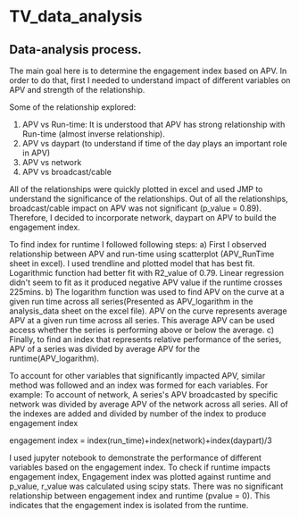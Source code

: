 # TV_data_analysis
## Data-analysis process.

The main goal here is to determine the engagement index based on APV. In order to do that, first I needed to understand impact of different variables on APV and
strength of the relationship.

Some of the relationship explored:

1) APV vs Run-time: It is understood that APV has strong relationship with Run-time (almost inverse relationship).  
2) APV vs daypart (to understand if time of the day plays an important role in APV) 
3) APV vs network
4) APV vs broadcast/cable

All of the relationships were quickly plotted in excel and used JMP to understand the significance of the relationships. Out of all the relationships, broadcast/cable 
impact on APV was not significant (p_value = 0.89). Therefore, I decided to incorporate network, daypart on APV to build the engagement index. 

To find index for runtime I followed following steps:
a) First I observed relationship between APV and run-time using scatterplot (APV_RunTime sheet in excel). I used trendline and plotted model that has best fit. Logarithmic function had better fit with R2_value of 0.79. Linear regression didn't seem to fit as it produced negative APV value if the runtime crosses 225mins.
b) The logarithm function was used to find APV on the curve at a given run time across all series(Presented as APV_logarithm in the analysis_data sheet on the excel file). APV on the curve represents average APV at a given run time across all series. This average APV can be used access whether the series is performing above or below the average. 
c) Finally, to find an index that represents relative performance of the series, APV of a series was divided by average APV for the runtime(APV_logarithm). 

To account for other variables that significantly impacted APV, similar method was followed and an index was formed for each variables. For example: To account of network, A series's APV broadcasted by specific network was divided by average APV of the network across all series. All of the indexes are added and divided by number of the index to produce engagement index

engagement index = index(run_time)+index(network)+index(daypart)/3

I used jupyter notebook to demonstrate the performance of different variables based on the engagement index. To check if runtime impacts engagement index, Engagement index was plotted against runtime and p_value, r_value was calculated using scipy stats. There was no significant relationship between engagement index and runtime (pvalue = 0). This indicates that the engagement index is isolated from the runtime.
